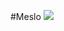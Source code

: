 #Meslo
![](https://cloud.githubusercontent.com/assets/8317250/7021759/22406a46-dd60-11e4-9f62-0469200e5303.png)
